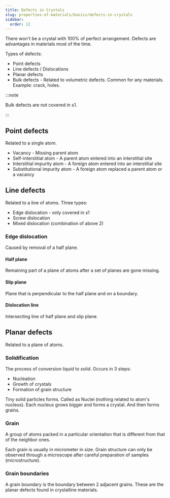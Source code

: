 ```yaml
---
title: Defects in Crystals
slug: properties-of-materials/basics/defects-in-crystals
sidebar:
  order: 12
---
```


There won't be a crystal with 100% of perfect arrangement. Defects are
advantages in materials most of the time.

Types of defects:

- Point defects
- Line defects / Dislocations
- Planar defects
- Bulk defects - Related to volumetric defects. Common for any materials.
  Example: crack, holes.

:::note

Bulk defects are not covered in s1.

:::

## Point defects

Related to a single atom.

- Vacancy - Missing parent atom
- Self-interstitial atom - A parent atom entered into an interstitial site
- Interstitial impurity atom - A foreign atom entered into an interstitial site
- Substitutional impurity atom - A foreign atom replaced a parent atom or a
  vacancy

## Line defects

Related to a line of atoms. Three types:

- Edge dislocation - only covered in s1
- Screw dislocation
- Mixed dislocation (combination of above 2)

### Edge dislocation

Caused by removal of a half plane.

#### Half plane

Remaining part of a plane of atoms after a set of planes are gone missing.

#### Slip plane

Plane that is perpendicular to the half plane and on a boundary.

#### Dislocation line

Intersecting line of half plane and slip plane.

## Planar defects

Related to a plane of atoms.

### Solidification

The process of conversion liquid to solid. Occurs in 3 steps:

- Nucleation
- Growth of crystals
- Formation of grain structure

Tiny solid particles forms. Called as Nuclei (nothing related to atom's
nucleus). Each nucleus grows bigger and forms a crystal. And then forms grains.

### Grain

A group of atoms packed in a particular orientation that is different from that
of the neighbor ones.

Each grain is usually in micrometer in size. Grain structure can only be
observed through a microscope after careful preparation of samples
(microstructure).

### Grain boundaries

A grain boundary is the boundary between 2 adjacent grains. These are the planar
defects found in crystalline materials.
